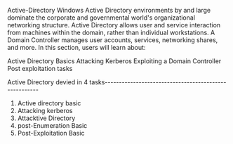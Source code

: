 Active-Directory
Windows Active Directory environments by and large dominate the corporate and governmental world's organizational networking structure. Active Directory allows user and service interaction from machines within the domain, rather than individual workstations. A Domain Controller manages user accounts, services, networking shares, and more. In this section, users will learn about:

Active Directory Basics
Attacking Kerberos
Exploiting a Domain Controller
Post exploitation tasks


Active Directory devied in 4 tasks------------------------------------------------------
1) Active directory basic
2) Attacking kerberos
3) Attacktive Directory
4) post-Enumeration Basic
5) Post-Exploitation Basic


